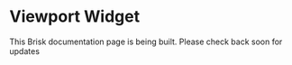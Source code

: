 # Viewport Widget  
  
This Brisk documentation page is being built. Please check back soon for updates 

